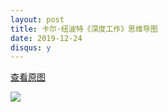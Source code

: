 ```yaml
---
layout: post
title: 卡尔·纽波特《深度工作》思维导图
date: 2019-12-24
disqus: y
---
```


[查看原图](/figures/p68651736.jpg)

![](/figures/p68651736.jpg)

